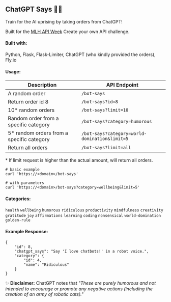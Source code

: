 ## ChatGPT Says 🤖👀

Train for the AI uprising by taking orders from ChatGPT!

Built for the [MLH API Week](https://ghw.mlh.io/challenges) Create your own API challenge.

#### Built with:

Python, Flask, Flask-Limiter, ChatGPT (who kindly provided the orders), Fly.io

#### Usage:

| Description                               | API Endpoint                                  |
| ----------------------------------------- | --------------------------------------------- |
| A random order                            | `/bot-says`                                   |
| Return order id 8                         | `/bot-says?id=8`                              |
| 10* random orders                         | `/bot-says?limit=10`                          |
| Random order from a specific category     | `/bot-says?category=humorous`                 |
| 5* random orders from a specific category | `/bot-says?category=world-domination&limit=5` |
| Return all orders                         | `/bot-says?limit=all`                         |

\* If limit request is higher than the actual amount, will return all orders.

```shell
# basic example
curl 'https://<domain>/bot-says'

# with parameters
curl 'https://<domain>/bot-says?category=wellbeing&limit=5'
```



#### Categories:

`health` `wellbeing` `humorous` `ridiculous` `productivity` `mindfulness` `creativity` `gratitude`  `joy`  `affirmations` `learning`  `coding`  `nonsensical` `world-domination` `golden-rule`

#### Example Response:

```
{
    "id": 8,
    "chatgpt_says": "Say 'I love chatbots!' in a robot voice.",
    "category": {
        "id": 4,
        "name": "Ridiculous"
    }
}
```

✨ **Disclaimer:** ChatGPT notes that *"These are purely humorous and not intended to encourage or promote any negative actions (including the creation of an army of robotic cats)."*
